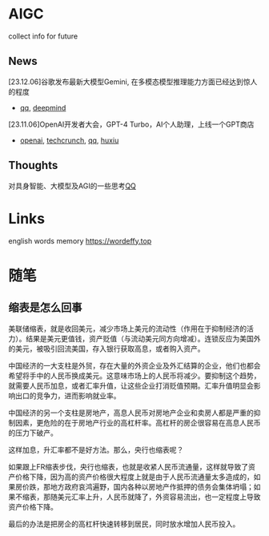 # AIGC
collect info for future

## News
[23.12.06]谷歌发布最新大模型Gemini, 在多模态模型推理能力方面已经达到惊人的程度
* [qq](https://new.qq.com/rain/a/20231207A00LFY00), [deepmind](https://deepmind.google/technologies/gemini/)

[23.11.06]OpenAI开发者大会，GPT-4 Turbo，AI个人助理，上线一个GPT商店 
* [openai](https://openai.com/blog/introducing-gpts), [techcrunch](https://techcrunch.com/2023/11/06/openai-launches-gpt-4-turbo-and-launches-fine-tuning-program-for-gpt-4/), [qq](https://new.qq.com/rain/a/20231107A016SG00), [huxiu](https://www.huxiu.com/article/2267922.html)

## Thoughts
对具身智能、大模型及AGI的一些思考[QQ](https://new.qq.com/rain/a/20231107A07QZB00)

# Links
english words memory https://wordeffy.top

# 随笔

## 缩表是怎么回事

美联储缩表，就是收回美元，减少市场上美元的流动性（作用在于抑制经济的活力）。结果是美元更值钱，资产贬值（与流动美元同方向增减）。连锁反应为美国外的美元，被吸引回流美国，存入银行获取高息，或者购入资产。

中国经济的一大支柱是外贸，存在大量的外资企业及外汇结算的企业，他们也都会希望将手中的人民币换成美元。这意味市场上的人民币将减少。要抑制这个趋势，就需要人民币加息，或者汇率升值，让这些企业打消贬值预期。汇率升值明显会影响出口的竞争力，进而影响就业率。

中国经济的另一个支柱是房地产，高息人民币对房地产企业和卖房人都是严重的抑制因素，更危险的在于房地产行业的高杠杆率。高杠杆的房企很容易在高息人民币的压力下破产。

这样加息，升汇率都不是好方法。那么，央行也缩表呢？

如果跟上FR缩表步伐，央行也缩表，也就是收紧人民币流通量，这样就导致了资产价格下降，因为高的资产价格很大程度上就是由于人民币流通量太多造成的，如果房价跌，那地方政府哀鸿遍野，国内各种以房地产作抵押的债务会集体坍塌；如果不缩表，那随美元汇率上升，人民币就降了，外资容易流出，也一定程度上导致资产价格下降。

最后的办法是把房企的高杠杆快速转移到居民，同时放水增加人民币投入。

